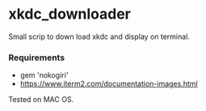 # xkdc_downloader
Small scrip to down load xkdc and display on terminal.


### Requirements

* gem 'nokogiri'
* https://www.iterm2.com/documentation-images.html

Tested on MAC OS.
